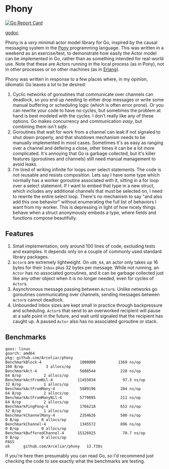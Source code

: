 # Phony

[![Go Report Card](https://goreportcard.com/badge/github.com/Arceliar/phony)](https://goreportcard.com/report/github.com/Arceliar/phony)

[godoc](https://godoc.org/github.com/Arceliar/phony)

Phony is a *very* minimal actor model library for Go, inspired by the causal messaging system in the [Pony](https://ponylang.io/) programming language. This was written in a weekend as an exercise/test, to demonstrate how easily the Actor model can be implemented in Go, rather than as something intended for real-world use. Note that these are Actors running in the local process (as in Pony), not in other processes or on other machines (as in [Erlang](https://www.erlang.org/)).

Phony was written in response to a few places where, in my opinion, idiomatic Go leaves a lot to be desired:

1. Cyclic networks of goroutines that communicate over channels can deadlock, so you end up needing to either drop messages or write some manual buffering or scheduling logic (which is often error prone). Or you can rewrite your code to have no cycles, but sometimes the problem at hand is best modeled with the cycles. I don't really like any of these options. Go makes concurrency and communication *easy*, but combining them isn't *safe*.
2. Goroutines that wait for work from a channel can leak if not signaled to shut down properly, and that shutdown mechanism needs to be manually implemented in most cases. Sometimes it's as easy as ranging over a channel and defering a close, other times it can be a lot more complicated. It's annoying that Go is garbage collected, but it's killer features (goroutines and channels) still need manual management to avoid leaks.
3. I'm tired of writing infinite for loops over select statements. The code is not reusable and resists composition. Lets say I have some type which normally has a worker goroutine associated with it, sitting in a for loop over a select statement. If I want to embed that type in a new struct, which includes any additional channels that must be selected on, I need to rewrite the entire select loop. There's no mechanism to say "and also add this one behavior" without enumerating the full list of behaviors I want from my worker. This is depressing in light of how nicely things behave when a struct anonymously embeds a type, where fields and functions compose beautifully.

## Features

1. Small implementation, only around 100 lines of code, excluding tests and examples. It depends only on a couple of commonly used standard library packages.
2. `Actor`s are extremely lightweight. On `x86_64`, an actor only takes up 16 bytes for their `Inbox` plus 32 bytes per message. While not running, an `Actor` has no associated goroutines, and it can be garbage collected just like any other object when it is no longer needed, even for cycles of `Actor`s.
3. Asynchronous message passing between `Actor`s. Unlike networks go goroutines communicating over channels, sending messages between `Actor`s cannot deadlock.
4. Unbounded Inbox sizes are kept small in practice through backpressure and scheduling. `Actor`s that send to an overworked recipient will pause at a safe point in the future, and wait until signaled that the recipient has caught up. A paused `Actor` also has no associated goroutine or stack.

## Benchmarks

```
goos: linux
goarch: amd64
pkg: github.com/Arceliar/phony
BenchmarkBlock-4             	 1000000	      1369 ns/op	     160 B/op	       3 allocs/op
BenchmarkAct-4               	 5608544	       228 ns/op	      64 B/op	       2 allocs/op
BenchmarkActFromNil-4        	11455034	        97.3 ns/op	      32 B/op	       1 allocs/op
BenchmarkActFromMany-4       	 5889196	       204 ns/op	      64 B/op	       2 allocs/op
BenchmarkActFromManyNil-4    	 5770095	       211 ns/op	      64 B/op	       2 allocs/op
BenchmarkPingPong-4          	 1766218	       652 ns/op	      32 B/op	       1 allocs/op
BenchmarkChannelMany-4       	 2354626	       500 ns/op	       0 B/op	       0 allocs/op
BenchmarkChannel-4           	 1345572	       896 ns/op	       0 B/op	       0 allocs/op
BenchmarkBufferedChannel-4   	15126925	        70.7 ns/op	       0 B/op	       0 allocs/op
PASS
ok  	github.com/Arceliar/phony	13.738s
```

If you're here then presumably you can read Go, so I'd recommend just checking the code to see exactly what the benchmarks are testing.
